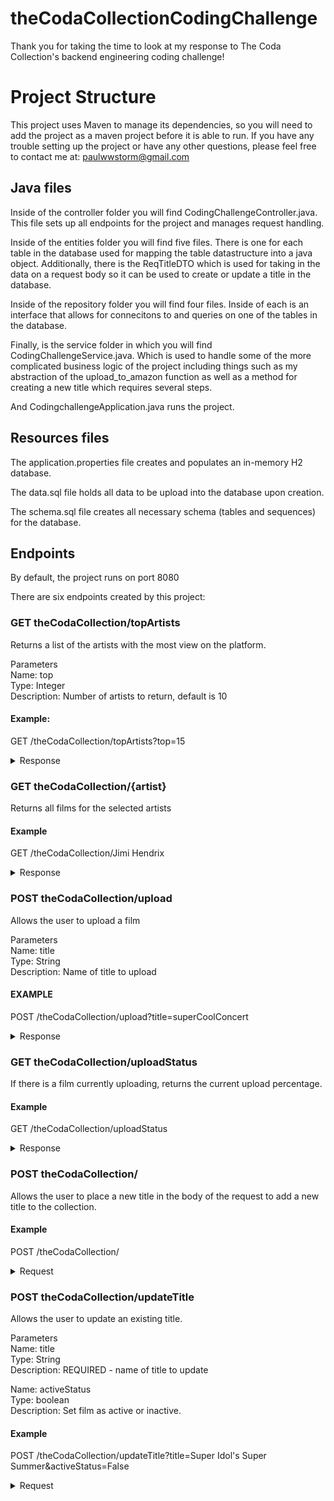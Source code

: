 # theCodaCollectionCodingChallenge

Thank you for taking the time to look at my response to The Coda Collection's backend engineering coding challenge!

# Project Structure

This project uses Maven to manage its dependencies, so you will need to add the project as a maven project before it is able to run. If you have any trouble setting up the project or have any other questions, please feel free to contact me at: paulwwstorm@gmail.com

## Java files

Inside of the controller folder you will find CodingChallengeController.java. This file sets up all endpoints for the project and manages request handling. 

Inside of the entities folder you will find five files. There is one for each table in the database used for mapping the table datastructure into a java object. Additionally, there is the ReqTitleDTO which is used for taking in the data on a request body so it can be used to create or update a title in the database.

Inside of the repository folder you will find four files. Inside of each is an interface that allows for connecitons to and queries on one of the tables in the database. 

Finally, is the service folder in which you will find CodingChallengeService.java. Which is used to handle some of the more complicated business logic of the project including things such as my abstraction of the upload_to_amazon function as well as a method for creating a new title which requires several steps.

And CodingchallengeApplication.java runs the project. 

## Resources files

The application.properties file creates and populates an in-memory H2 database.

The data.sql file holds all data to be upload into the database upon creation.

The schema.sql file creates all necessary schema (tables and sequences) for the database.

## Endpoints

By default, the project runs on port 8080

There are six endpoints created by this project:

### GET theCodaCollection/topArtists

Returns a list of the artists with the most view on the platform.

Parameters <br />
Name: top <br />
Type: Integer <br />
Description: Number of artists to return, default is 10

#### Example:
GET /theCodaCollection/topArtists?top=15

<details>
<summary>Response</summary>
    
```yaml
[
    "Jimi Hendrix",
    "The Rolling Stones",
    "Stiff Little Fingers",
    "Arc Angels",
    "Jesus Jones",
    "The Wonder Stuff",
    "Paul Simon",
    "Hawkwind",
    "Marvin Gaye",
    "Stevie Ray Vaughan",
    "Human League",
    "Pearl Jam",
    "Noel Gallagher",
    "Desmond Dekker",
    "Jane's Addiction"
]
```
    
</details>

### GET theCodaCollection/{artist}

Returns all films for the selected artists

#### Example
GET /theCodaCollection/Jimi Hendrix

<details>
<summary>Response</summary>
    
```yaml
[
    {
        "id": 16,
        "title": "Live at Woodstock",
        "genre": "Classic Rock",
        "artist": "Jimi Hendrix",
        "venue": "Woodstock Music and Art Fair",
        "active": true
    },
    {
        "id": 17,
        "title": "Electric Church",
        "genre": "Classic Rock",
        "artist": "Jimi Hendrix",
        "venue": null,
        "active": true
    },
    {
        "id": 18,
        "title": "Blue Wild Angel: Live at the Isle of Wight",
        "genre": "Classic Rock",
        "artist": "Jimi Hendrix",
        "venue": "Isle of Wight Festival",
        "active": true
    },
    {
        "id": 19,
        "title": "Music, Money, Madness...Jimi Hendrix in Maui",
        "genre": "Classic Rock",
        "artist": "Jimi Hendrix",
        "venue": null,
        "active": true
    },
    {
        "id": 56,
        "title": "BBC Sessions",
        "genre": "Classic Rock",
        "artist": "Jimi Hendrix",
        "venue": null,
        "active": true
    },
    {
        "id": 57,
        "title": "At Last...The Beginning: The Making of Electric Ladyland",
        "genre": "Classic Rock",
        "artist": "Jimi Hendrix",
        "venue": null,
        "active": true
    },
    {
        "id": 58,
        "title": "The Dick Cavett Show Documentary",
        "genre": "Classic Rock",
        "artist": "Jimi Hendrix",
        "venue": null,
        "active": true
    },
    {
        "id": 59,
        "title": "American Landing : Jimi Hendrix Live at Monterey",
        "genre": "Classic Rock",
        "artist": "Jimi Hendrix",
        "venue": "Monterey County Fairgrounds",
        "active": true
    },
    {
        "id": 60,
        "title": "Jimi Plays Berkeley",
        "genre": "Classic Rock",
        "artist": "Jimi Hendrix",
        "venue": "Berkeley Community Theatre",
        "active": true
    },
    {
        "id": 61,
        "title": "Band of Gypsys Documentary",
        "genre": "Classic Rock",
        "artist": "Jimi Hendrix",
        "venue": null,
        "active": true
    },
    {
        "id": 62,
        "title": "Hear My Train A Cominü",
        "genre": "Classic Rock",
        "artist": "Jimi Hendrix",
        "venue": null,
        "active": true
    }
]
```

</details>

### POST theCodaCollection/upload

Allows the user to upload a film

Parameters <br />
Name: title <br />
Type: String <br />
Description: Name of title to upload

#### EXAMPLE
POST /theCodaCollection/upload?title=superCoolConcert

<details>
<summary>Response</summary>

```yaml
Upload of superCoolConcert10 in progress!
```
    
</details>

### GET theCodaCollection/uploadStatus

If there is a film currently uploading, returns the current upload percentage.

#### Example
GET /theCodaCollection/uploadStatus

<details>
<summary>Response</summary>
    
```yaml   
current upload status: 80%
```
    
</details>

### POST theCodaCollection/

Allows the user to place a new title in the body of the request to add a new title to the collection.

#### Example

POST /theCodaCollection/

<details>
<summary>Request</summary>
    
```yaml
{
    "artist" : {
        "name" : "Super Idol",
        "genre" : "Pop"
    }, 
    "venue" : {
        "city" : "Dallas",
        "country" : "United States",
        "name" : "The Hit Pavillion"
    }, 
    "title" : {
        "title" : "Super Idol's Super Summer",
        "genre" : "Pop",
        "artist" : "Super Idol",
        "venue" : "The Hit Pavillion",
        "active" : true
    }
}
```
    
</details>

### POST theCodaCollection/updateTitle


Allows the user to update an existing title.

Parameters <br />
Name: title <br />
Type: String <br />
Description: REQUIRED - name of title to update<br />

Name: activeStatus <br />
Type: boolean <br />
Description: Set film as active or inactive.

#### Example
POST /theCodaCollection/updateTitle?title=Super Idol's Super Summer&activeStatus=False

<details>
<summary>Request</summary>
    
```yaml
{
    "venue" : {
        "city" : "Dallas",
        "country" : "United States",
        "name" : "My Mom's Backyard"
    }
}
```
    
</details>   
